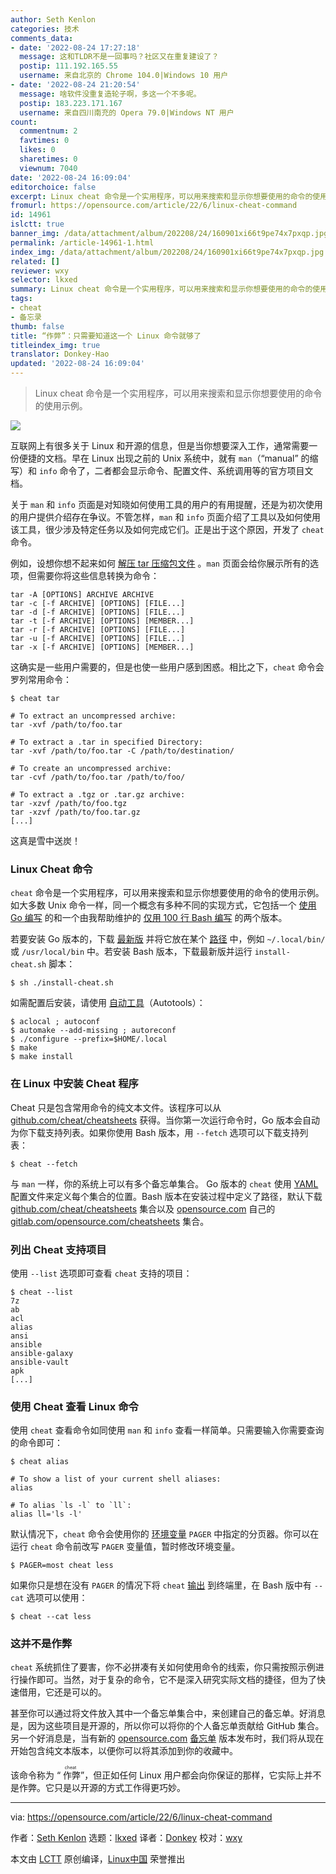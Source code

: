 ```yaml
---
author: Seth Kenlon
categories: 技术
comments_data:
- date: '2022-08-24 17:27:18'
  message: 这和TLDR不是一回事吗？社区又在重复建设了？
  postip: 111.192.165.55
  username: 来自北京的 Chrome 104.0|Windows 10 用户
- date: '2022-08-24 21:20:54'
  message: 啥软件没重复造轮子啊，多这一个不多呢。
  postip: 183.223.171.167
  username: 来自四川南充的 Opera 79.0|Windows NT 用户
count:
  commentnum: 2
  favtimes: 0
  likes: 0
  sharetimes: 0
  viewnum: 7040
date: '2022-08-24 16:09:04'
editorchoice: false
excerpt: Linux cheat 命令是一个实用程序，可以用来搜索和显示你想要使用的命令的使用示例。
fromurl: https://opensource.com/article/22/6/linux-cheat-command
id: 14961
islctt: true
banner_img: /data/attachment/album/202208/24/160901xi66t9pe74x7pxqp.jpg
permalink: /article-14961-1.html
index_img: /data/attachment/album/202208/24/160901xi66t9pe74x7pxqp.jpg.thumb.jpg
related: []
reviewer: wxy
selector: lkxed
summary: Linux cheat 命令是一个实用程序，可以用来搜索和显示你想要使用的命令的使用示例。
tags:
- cheat
- 备忘录
thumb: false
title: “作弊”：只需要知道这一个 Linux 命令就够了
titleindex_img: true
translator: Donkey-Hao
updated: '2022-08-24 16:09:04'
---
```



> 
> Linux cheat 命令是一个实用程序，可以用来搜索和显示你想要使用的命令的使用示例。
> 
> 
> 


![](/data/attachment/album/202208/24/160901xi66t9pe74x7pxqp.jpg)


互联网上有很多关于 Linux 和开源的信息，但是当你想要深入工作，通常需要一份便捷的文档。早在 Linux 出现之前的 Unix 系统中，就有 `man`（“manual” 的缩写）和 `info` 命令了，二者都会显示命令、配置文件、系统调用等的官方项目文档。


关于 `man` 和 `info` 页面是对知晓如何使用工具的用户的有用提醒，还是为初次使用的用户提供介绍存在争议。不管怎样，`man` 和 `info` 页面介绍了工具以及如何使用该工具，很少涉及特定任务以及如何完成它们。正是出于这个原因，开发了 `cheat` 命令。


例如，设想你想不起来如何 [解压 tar 压缩包文件](https://opensource.com/article/17/7/how-unzip-targz-file) 。`man` 页面会给你展示所有的选项，但需要你将这些信息转换为命令：



```
tar -A [OPTIONS] ARCHIVE ARCHIVE
tar -c [-f ARCHIVE] [OPTIONS] [FILE...]
tar -d [-f ARCHIVE] [OPTIONS] [FILE...]
tar -t [-f ARCHIVE] [OPTIONS] [MEMBER...]
tar -r [-f ARCHIVE] [OPTIONS] [FILE...]
tar -u [-f ARCHIVE] [OPTIONS] [FILE...]
tar -x [-f ARCHIVE] [OPTIONS] [MEMBER...]

```

这确实是一些用户需要的，但是也使一些用户感到困惑。相比之下，`cheat` 命令会罗列常用命令：



```
$ cheat tar

# To extract an uncompressed archive:
tar -xvf /path/to/foo.tar

# To extract a .tar in specified Directory:
tar -xvf /path/to/foo.tar -C /path/to/destination/

# To create an uncompressed archive:
tar -cvf /path/to/foo.tar /path/to/foo/

# To extract a .tgz or .tar.gz archive:
tar -xzvf /path/to/foo.tgz
tar -xzvf /path/to/foo.tar.gz
[...]

```

这真是雪中送炭！


### Linux Cheat 命令


`cheat` 命令是一个实用程序，可以用来搜索和显示你想要使用的命令的使用示例。如大多数 Unix 命令一样，同一个概念有多种不同的实现方式，它包括一个 [使用 Go 编写](https://github.com/cheat/cheat) 的和一个由我帮助维护的 [仅用 100 行 Bash 编写](https://gitlab.com/slackermedia/cheat) 的两个版本。


若要安装 Go 版本的，下载 [最新版](https://github.com/cheat/cheat/releases) 并将它放在某个 [路径](https://opensource.com/article/17/6/set-path-linux) 中，例如 `~/.local/bin/` 或 `/usr/local/bin` 中。若安装 Bash 版本，下载最新版并运行 `install-cheat.sh` 脚本：



```
$ sh ./install-cheat.sh

```

如需配置后安装，请使用 [自动工具](https://opensource.com/article/19/7/introduction-gnu-autotools)（Autotools）：



```
$ aclocal ; autoconf
$ automake --add-missing ; autoreconf
$ ./configure --prefix=$HOME/.local
$ make
$ make install

```

### 在 Linux 中安装 Cheat 程序


Cheat 只是包含常用命令的纯文本文件。该程序可以从 [github.com/cheat/cheatsheets](https://github.com/cheat/cheatsheets) 获得。当你第一次运行命令时，Go 版本会自动为你下载支持列表。如果你使用 Bash 版本，用 `--fetch` 选项可以下载支持列表：



```
$ cheat --fetch

```

与 `man` 一样，你的系统上可以有多个备忘单集合。 Go 版本的 `cheat` 使用 [YAML](https://opensource.com/article/21/9/yaml-cheat-sheet) 配置文件来定义每个集合的位置。Bash 版本在安装过程中定义了路径，默认下载 [github.com/cheat/cheatsheets](https://github.com/cheat/cheatsheets) 集合以及 [opensource.com](http://Opensource.com) 自己的 [gitlab.com/opensource.com/cheatsheets](https://gitlab.com/opensource.com/cheatsheets) 集合。


### 列出 Cheat 支持项目


使用 `--list` 选项即可查看 `cheat` 支持的项目：



```
$ cheat --list
7z
ab
acl
alias
ansi
ansible
ansible-galaxy
ansible-vault
apk
[...]

```

### 使用 Cheat 查看 Linux 命令


使用 `cheat` 查看命令如同使用 `man` 和 `info` 查看一样简单。只需要输入你需要查询的命令即可：



```
$ cheat alias

# To show a list of your current shell aliases:
alias

# To alias `ls -l` to `ll`:
alias ll='ls -l'

```

默认情况下，`cheat` 命令会使用你的 [环境变量](https://opensource.com/article/19/8/what-are-environment-variables) `PAGER` 中指定的分页器。你可以在运行 `cheat` 命令前改写 `PAGER` 变量值，暂时修改环境变量。



```
$ PAGER=most cheat less

```

如果你只是想在没有 `PAGER` 的情况下将 `cheat` [输出](https://opensource.com/article/19/2/getting-started-cat-command) 到终端里，在 Bash 版中有 `--cat` 选项可以使用：



```
$ cheat --cat less

```

### 这并不是作弊


`cheat` 系统抓住了要害，你不必拼凑有关如何使用命令的线索，你只需按照示例进行操作即可。当然，对于复杂的命令，它不是深入研究实际文档的捷径，但为了快速借用，它还是可以的。


甚至你可以通过将文件放入其中一个备忘单集合中，来创建自己的备忘单。好消息是，因为这些项目是开源的，所以你可以将你的个人备忘单贡献给 GitHub 集合。另一个好消息是，当有新的 [opensource.com](http://opensource.com) [备忘单](https://opensource.com/downloads) 版本发布时，我们将从现在开始包含纯文本版本，以便你可以将其添加到你的收藏中。


该命令称为 “<ruby> 作弊 <rt>  cheat </rt></ruby>”，但正如任何 Linux 用户都会向你保证的那样，它实际上并不是作弊。它只是以开源的方式工作得更巧妙。




---


via: <https://opensource.com/article/22/6/linux-cheat-command>


作者：[Seth Kenlon](https://opensource.com/users/seth) 选题：[lkxed](https://github.com/lkxed) 译者：[Donkey](https://github.com/Donkey-Hao) 校对：[wxy](https://github.com/wxy)


本文由 [LCTT](https://github.com/LCTT/TranslateProject) 原创编译，[Linux中国](https://linux.cn/) 荣誉推出